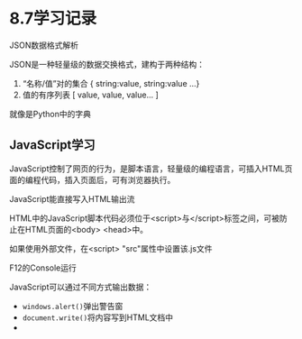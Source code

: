 # 8.7学习记录

JSON数据格式解析

JSON是一种轻量级的数据交换格式，建构于两种结构：
1. “名称/值”对的集合 { string:value, string:value ...}
2. 值的有序列表 [ value, value, value... ]
   
就像是Python中的字典

## JavaScript学习

JavaScript控制了网页的行为，是脚本语言，轻量级的编程语言，可插入HTML页面的编程代码，插入页面后，可有浏览器执行。

JavaScript能直接写入HTML输出流

HTML中的JavaScript脚本代码必须位于\<script>与\</script>标签之间，可被防止在HTML页面的\<body> \<head>中。


如果使用外部文件，在\<script> "src"属性中设置该.js文件

F12的Console运行

JavaScript可以通过不同方式输出数据：
- `windows.alert()`弹出警告窗
- `document.write()`将内容写到HTML文档中
- 